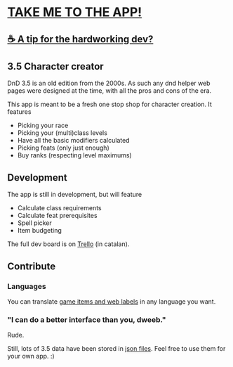 # [TAKE ME TO THE APP!](https://daniel-giralt-len.github.io/3.5_character_creator/build/)

## [☕ A tip for the hardworking dev?](https://ko-fi.com/ironygames)

## 3.5 Character creator

DnD 3.5 is an old edition from the 2000s. As such any dnd helper web pages were designed at the time, with all the pros and cons of the era.

This app is meant to be a fresh one stop shop for character creation. It features
- Picking your race
- Picking your (multi)class levels
- Have all the basic modifiers calculated
- Picking feats (only just enough)
- Buy ranks (respecting level maximums)

## Development

The app is still in development, but will feature
- Calculate class requirements
- Calculate feat prerequisites
- Spell picker
- Item budgeting

The full dev board is on [Trello](https://trello.com/b/jOIVfKps/creador-de-personatges-dnd-35) (in catalan).

## Contribute

### Languages
You can translate [game items and web labels](src/db/json/translations) in any language you want.

### "I can do a better interface than you, dweeb."

Rude.

Still, lots of 3.5 data have been stored in [json files](src/db/json). Feel free to use them for your own app. :)